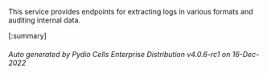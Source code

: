 






This service provides endpoints for extracting logs in various formats and auditing internal data.

[:summary]

###### Auto generated by Pydio Cells Enterprise Distribution v4.0.6-rc1 on 16-Dec-2022

